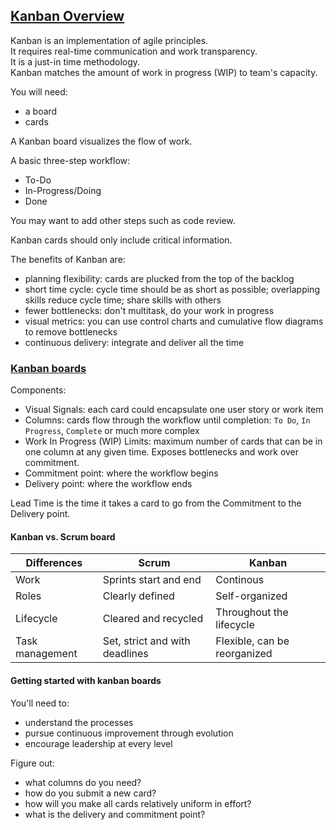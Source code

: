 ## [Kanban Overview](https://www.atlassian.com/agile/kanban)

Kanban is an implementation of agile principles.  
It requires real-time communication and work transparency.  
It is a just-in time methodology.  
Kanban matches the amount of work in progress (WIP) to team's capacity.  

You will need:  
* a board  
* cards  

A Kanban board visualizes the flow of work.  

A basic three-step workflow:  
* To-Do  
* In-Progress/Doing  
* Done  

You may want to add other steps such as code review.  

Kanban cards should only include critical information.  

The benefits of Kanban are:
* planning flexibility: cards are plucked from the top of the backlog
* short time cycle: cycle time should be as short as possible; overlapping skills reduce cycle time; share skills with others
* fewer bottlenecks: don't multitask, do your work in progress
* visual metrics: you can use control charts and cumulative flow diagrams to remove bottlenecks
* continuous delivery: integrate and deliver all the time

### [Kanban boards](https://www.atlassian.com/agile/kanban/boards)

Components:
* Visual Signals: each card could encapsulate one user story or work item
* Columns: cards flow through the workflow until completion: `To Do`, `In Progress`, `Complete` or much more complex
* Work In Progress (WIP) Limits: maximum number of cards that can be in one column at any given time. Exposes bottlenecks and work over commitment.  
* Commitment point: where the workflow begins
* Delivery point: where the workflow ends

Lead Time is the time it takes a card to go from the Commitment to the Delivery point.  

#### Kanban vs. Scrum board

| Differences     | Scrum                          | Kanban                       |
|-----------------|--------------------------------|------------------------------|
| Work            | Sprints start and end          | Continous                    |
| Roles           | Clearly defined                | Self-organized               |
| Lifecycle       | Cleared and recycled           | Throughout the lifecycle     |
| Task management | Set, strict and with deadlines | Flexible, can be reorganized |

#### Getting started with kanban boards

You'll need to:
* understand the processes
* pursue continuous improvement through evolution
* encourage leadership at every level

Figure out:
* what columns do you need?
* how do you submit a new card?
* how will you make all cards relatively uniform in effort?
* what is the delivery and commitment point?
